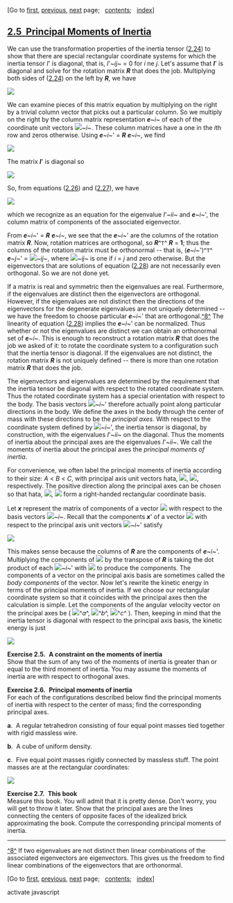 <div class="navigation">

[Go to <span>[first](book.html),
[previous](book-Z-H-24.html)</span><span>,
[next](book-Z-H-26.html)</span> page<span>;
  </span><span>[contents](book-Z-H-4.html#%_toc_start)</span><span><span>;
  </span>[index](book-Z-H-82.html#%_index_start)</span>]

</div>

[2.5  Principal Moments of Inertia](book-Z-H-4.html#%_toc_%_sec_2.5)
--------------------------------------------------------------------

We can use the transformation properties of the inertia
tensor ([2.24](book-Z-H-24.html#EQUATION_2.24)) to show that there are
special rectangular coordinate systems for which the inertia tensor *I*'
is diagonal, that is, *I*'~*ij*~ = 0 for *i* ne *j*. Let's assume that
***I***' is diagonal and solve for the rotation matrix ***R*** that does
the job. Multiplying both sides of
([2.24](book-Z-H-24.html#EQUATION_2.24)) on the left by ***R***, we have

<div align="left">

![](chap2-Z-G-26.gif)

</div>

We can examine pieces of this matrix equation by multiplying on the
right by a trivial column vector that picks out a particular column. So
we multiply on the right by the column matrix representation
***e***~*i*~ of each of the coordinate unit vectors
![](chap2-Z-G-D-9.gif)~*i*~. These column matrices have a one in the
*i*th row and zeros otherwise. Using ***e***~*i*~' = ***R***
***e***~*i*~, we find

<div align="left">

![](chap2-Z-G-27.gif)

</div>

The matrix ***I***' is diagonal so

<div align="left">

![](chap2-Z-G-28.gif)

</div>

So, from equations ([2.26](#EQUATION_2.26))
and ([2.27](#EQUATION_2.27)), we have

<div align="left">

![](chap2-Z-G-29.gif)

</div>

which we recognize as an equation for the eigenvalue *I*'~*ii*~ and
***e***~*i*~', the column matrix of components of the associated
eigenvector.

From ***e***~*i*~' = ***R*** ***e***~*i*~, we see that the ***e***~*i*~'
are the columns of the rotation matrix ***R***. Now, rotation matrices
are orthogonal, so ***R***^`T`^ ***R*** = **1**; thus the columns of the
rotation matrix must be orthonormal -- that is, (***e***~*i*~')^`T`^
***e***~*j*~' = ![](chap1-Z-G-D-17.gif)~*ij*~, where
![](chap1-Z-G-D-17.gif)~*ij*~ is one if *i* = *j* and zero otherwise.
But the eigenvectors that are solutions of
equation ([2.28](#EQUATION_2.28)) are not necessarily even orthogonal.
So we are not done yet.

If a matrix is real and symmetric then the eigenvalues are real.
Furthermore, if the eigenvalues are distinct then the eigenvectors are
orthogonal. However, if the eigenvalues are not distinct then the
directions of the eigenvectors for the degenerate eigenvalues are not
uniquely determined -- we have the freedom to choose particular
***e***~*i*~' that are orthogonal.[^8^](#footnote_Temp_186) The
linearity of equation ([2.28](#EQUATION_2.28)) implies the ***e***~*i*~'
can be normalized. Thus whether or not the eigenvalues are distinct we
can obtain an orthonormal set of ***e***~*i*~. This is enough to
reconstruct a rotation matrix ***R*** that does the job we asked of it:
to rotate the coordinate system to a configuration such that the inertia
tensor is diagonal. If the eigenvalues are not distinct, the rotation
matrix ***R*** is not uniquely defined -- there is more than one
rotation matrix ***R*** that does the job.

The eigenvectors and eigenvalues are determined by the requirement that
the inertia tensor be diagonal with respect to the rotated coordinate
system. Thus the rotated coordinate system has a special orientation
with respect to the body. The basis vectors ![](chap2-Z-G-D-9.gif)~*i*~'
therefore actually point along particular directions in the body. We
define the axes in the body through the center of mass with these
directions to be the *principal axes*. With respect to the coordinate
system defined by ![](chap2-Z-G-D-9.gif)~*i*~', the inertia tensor is
diagonal, by construction, with the eigenvalues *I*'~*ii*~ on the
diagonal. Thus the moments of inertia about the principal axes are the
eigenvalues *I*'~*ii*~. We call the moments of inertia about the
principal axes the *principal moments of inertia*.

For convenience, we often label the principal moments of inertia
according to their size: *A* \< *B* \< *C*, with principal axis unit
vectors hata, ![](chap2-Z-G-D-13.gif), ![](chap2-Z-G-D-14.gif),
respectively. The positive direction along the principal axes can be
chosen so that hata, ![](chap2-Z-G-D-13.gif), ![](chap2-Z-G-D-14.gif)
form a right-handed rectangular coordinate basis.

Let ***x*** represent the matrix of components of a vector
![](chap1-Z-G-D-26.gif) with respect to the basis vectors
![](chap2-Z-G-D-9.gif)~*i*~. Recall that the components ***x***' of a
vector ![](chap1-Z-G-D-26.gif) with respect to the principal axis unit
vectors ![](chap2-Z-G-D-9.gif)~*i*~' satisfy

<div align="left">

![](chap2-Z-G-30.gif)

</div>

This makes sense because the columns of ***R*** are the components of
***e***~*i*~'. Multiplying the components of ![](chap1-Z-G-D-26.gif) by
the transpose of ***R*** is taking the dot product of each
![](chap2-Z-G-D-9.gif)~*i*~' with ![](chap1-Z-G-D-26.gif) to produce the
components. The components of a vector on the principal axis basis are
sometimes called the *body components* of the vector. Now let's rewrite
the kinetic energy in terms of the principal moments of inertia. If we
choose our rectangular coordinate system so that it coincides with the
principal axes then the calculation is simple. Let the components of the
angular velocity vector on the principal axes be (
![](chap1-Z-G-D-23.gif)^*a*^, ![](chap1-Z-G-D-23.gif)^*b*^,
![](chap1-Z-G-D-23.gif)^*c*^ ). Then, keeping in mind that the inertia
tensor is diagonal with respect to the principal axis basis, the kinetic
energy is just

<div align="left">

![](chap2-Z-G-31.gif)

</div>

**Exercise 2.5.**  **A constraint on the moments of inertia**\
 Show that the sum of any two of the moments of inertia is greater than
or equal to the third moment of inertia. You may assume the moments of
inertia are with respect to orthogonal axes.

**Exercise 2.6.**  **Principal moments of inertia**\
 For each of the configurations described below find the principal
moments of inertia with respect to the center of mass; find the
corresponding principal axes.

**a**.  A regular tetrahedron consisting of four equal point masses tied
together with rigid massless wire.

**b**.  A cube of uniform density.

**c**.  Five equal point masses rigidly connected by massless stuff. The
point masses are at the rectangular coordinates:

<div align="left">

![](chap2-Z-G-32.gif)

</div>

**Exercise 2.7.**  **This book**\
 Measure this book. You will admit that it is pretty dense. Don't worry,
you will get to throw it later. Show that the principal axes are the
lines connecting the centers of opposite faces of the idealized brick
approximating the book. Compute the corresponding principal moments of
inertia.

<div class="smallprint">

------------------------------------------------------------------------

</div>

<div class="footnote">

[^8^](#call_footnote_Temp_186) If two eigenvalues are not distinct then
linear combinations of the associated eigenvectors are eigenvectors.
This gives us the freedom to find linear combinations of the
eigenvectors that are orthonormal.

</div>

<div class="navigation">

[Go to <span>[first](book.html),
[previous](book-Z-H-24.html)</span><span>,
[next](book-Z-H-26.html)</span> page<span>;
  </span><span>[contents](book-Z-H-4.html#%_toc_start)</span><span><span>;
  </span>[index](book-Z-H-82.html#%_index_start)</span>]

</div>

activate javascript

